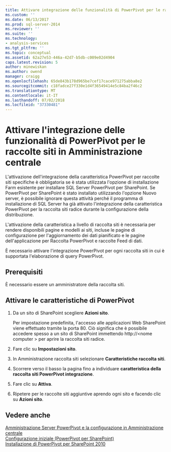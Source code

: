 ```yaml
---
title: Attivare integrazione delle funzionalità di PowerPivot per le raccolte siti in Amministrazione centrale | Microsoft Docs
ms.custom: ''
ms.date: 06/13/2017
ms.prod: sql-server-2014
ms.reviewer: ''
ms.suite: ''
ms.technology:
- analysis-services
ms.tgt_pltfrm: ''
ms.topic: conceptual
ms.assetid: 62a27e53-446a-42d7-b5db-c009e02d4904
caps.latest.revision: 5
author: minewiskan
ms.author: owend
manager: craigg
ms.openlocfilehash: 65de843b178d965be7cef17cace971275abba8e2
ms.sourcegitcommit: c18fadce27f330e1d4f36549414e5c84ba2f46c2
ms.translationtype: MT
ms.contentlocale: it-IT
ms.lasthandoff: 07/02/2018
ms.locfileid: "37330481"
---
```

# <a name="activate-powerpivot-feature-integration-for-site-collections-in-central-administration"></a>Attivare l'integrazione delle funzionalità di PowerPivot per le raccolte siti in Amministrazione centrale
  L'attivazione dell'integrazione della caratteristica PowerPivot per raccolte siti specifiche è obbligatoria se è stata utilizzata l'opzione di installazione Farm esistente per installare SQL Server PowerPivot per SharePoint. Se PowerPivot per SharePoint è stato installato utilizzando l'opzione Nuovo server, è possibile ignorare questa attività perché il programma di installazione di SQL Server ha già attivato l'integrazione della caratteristica PowerPivot per la raccolta siti radice durante la configurazione della distribuzione.  
  
 L'attivazione della caratteristica a livello di raccolta siti è necessaria per rendere disponibili pagine e modelli ai siti, incluse le pagine di configurazione per l'aggiornamento dei dati pianificato e le pagine dell'applicazione per Raccolta PowerPivot e raccolte Feed di dati.  
  
 È necessario attivare l'integrazione PowerPivot per ogni raccolta siti in cui è supportata l'elaborazione di query PowerPivot.  
  
## <a name="prerequisites"></a>Prerequisiti  
 È necessario essere un amministratore della raccolta siti.  
  
## <a name="activate-powerpivot-features"></a>Attivare le caratteristiche di PowerPivot  
  
1.  Da un sito di SharePoint scegliere **Azioni sito**.  
  
     Per impostazione predefinita, l'accesso alle applicazioni Web SharePoint viene effettuato tramite la porta 80. Ciò significa che è possibile accedere spesso a un sito di SharePoint immettendo http://\<nome computer > per aprire la raccolta siti radice.  
  
2.  Fare clic su **Impostazioni sito**.  
  
3.  In Amministrazione raccolta siti selezionare **Caratteristiche raccolta siti**.  
  
4.  Scorrere verso il basso la pagina fino a individuare **caratteristica della raccolta siti PowerPivot integrazione**.  
  
5.  Fare clic su **Attiva**.  
  
6.  Ripetere per le raccolte siti aggiuntive aprendo ogni sito e facendo clic su **Azioni sito**.  
  
## <a name="see-also"></a>Vedere anche  
 [Amministrazione Server PowerPivot e la configurazione in Amministrazione centrale](power-pivot-server-administration-and-configuration-in-central-administration.md)   
 [Configurazione iniziale &#40;PowerPivot per SharePoint&#41;](../../sql-server/install/initial-configuration-powerpivot-for-sharepoint.md)   
 [Installazione di PowerPivot per SharePoint 2010](../../sql-server/install/powerpivot-for-sharepoint-2010-installation.md)  
  
  
